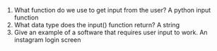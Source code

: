 1. What function do we use to get input from the user?
A python input function
2. What data type does the input() function return?
A string
3. Give an example of a software that requires user input to work.
An instagram login screen